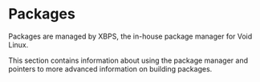 # Packages

Packages are managed by XBPS, the in-house package manager for Void
Linux.

This section contains information about using the package manager and
pointers to more advanced information on building packages.
